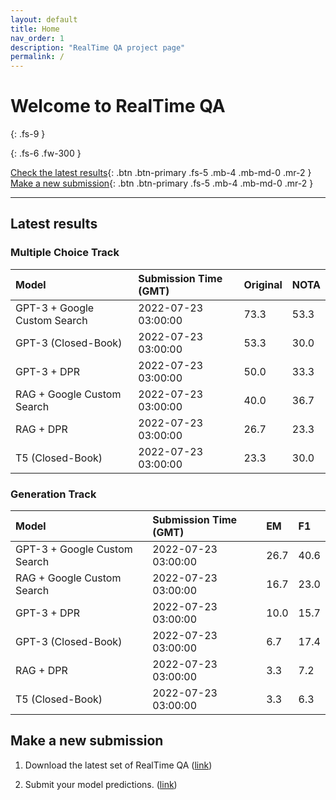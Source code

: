 ```yaml
---
layout: default
title: Home
nav_order: 1
description: "RealTime QA project page"
permalink: /
---
```


# Welcome to RealTime QA
{: .fs-9 }


{: .fs-6 .fw-300 }

[Check the latest results](#latest-results){: .btn .btn-primary .fs-5 .mb-4 .mb-md-0 .mr-2 } [Make a new submission](#make-a-new-submission){: .btn .btn-primary .fs-5 .mb-4 .mb-md-0 .mr-2 }

---

## Latest results

### Multiple Choice Track

| Model        | Submission Time (GMT) | Original | NOTA | 
|:-------------|:---------|:---------|:-----|
|GPT-3 + Google Custom Search|2022-07-23 03:00:00|73.3|53.3|
|GPT-3 (Closed-Book)|2022-07-23 03:00:00|53.3|30.0|
|GPT-3 + DPR|2022-07-23 03:00:00|50.0|33.3|
|RAG + Google Custom Search|2022-07-23 03:00:00|40.0|36.7|
|RAG + DPR|2022-07-23 03:00:00|26.7|23.3|
|T5 (Closed-Book)|2022-07-23 03:00:00|23.3|30.0|



### Generation Track

| Model        | Submission Time (GMT) | EM | F1 | 
|:-------------|:---------|:---------|:-----|
|GPT-3 + Google Custom Search|2022-07-23 03:00:00|26.7|40.6|
|RAG + Google Custom Search|2022-07-23 03:00:00|16.7|23.0|
|GPT-3 + DPR|2022-07-23 03:00:00|10.0|15.7|
|GPT-3 (Closed-Book)|2022-07-23 03:00:00|6.7|17.4|
|RAG + DPR|2022-07-23 03:00:00|3.3|7.2|
|T5 (Closed-Book)|2022-07-23 03:00:00|3.3|6.3|




## Make a new submission

1. Download the latest set of RealTime QA ([link](https://github.com/realtimeqa/realtimeqa_public))

1. Submit your model predictions. ([link](https://forms.gle/6xANYtedAf8UrqyY8))
